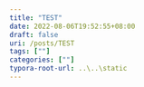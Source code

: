 ```yaml
---
title: "TEST"
date: 2022-08-06T19:52:55+08:00
draft: false
uri: /posts/TEST
tags: [""]
categories: [""]
typora-root-url: ..\..\static
---
```



